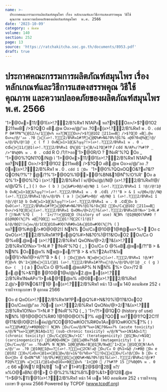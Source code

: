 ```yaml
---
name: >-
  ประกาศคณะกรรมการผลิตภัณฑ์สมุนไพร เรื่อง หลักเกณฑ์และวิธีการแสดงสรรพคุณ วิธีใช้
  คุณภาพ และความปลอดภัยของผลิตภัณฑ์สมุนไพร  พ.ศ. 2566
date: '2023-10-09'
category: ง พิเศษ
volume: 140
section: 252
page: 13
source: 'https://ratchakitcha.soc.go.th/documents/8953.pdf'
draft: true
---
```


# ประกาศคณะกรรมการผลิตภัณฑ์สมุนไพร เรื่อง หลักเกณฑ์และวิธีการแสดงสรรพคุณ วิธีใช้ คุณภาพ และความปลอดภัยของผลิตภัณฑ์สมุนไพร  พ.ศ. 2566

'1>@0ค>11/@1(ล>!.?์2/B%Rพ1 N1APอ หล?N์Oล>/>$?@1O2 211พคB />$?QO คB.@พ Oล>ค/@/'ลอ .?0อ(ล>!.?์2/B%Rพ1 พ . 0 . `cdd P 0#?PN'็%@12/ค/1ํ@ห% หล?N์Oล>/>$?@1O2 211พคB />$?QO คB.@พ Oล>ค/@/'ลอ .?0 อ(ล>!.?์2/B%Rพ1#?Pอ@Q%#>N&?0%!ํ@1?& อ@0?0อํ@%@!@/ค/@/Q%/@!1@ _c ( f ) OหNพ1>1@&?ญญ?!>(ล>!.?์2/B%Rพ1 พ . 0 . `cd` ค>11/@1(ล>!.?์2/B%Rพ1 Q%@1'1>B/ค1?Q#?P ` / `cdd N/APอ/?%#?P _ />"B%@0% พ . 0 . `cdd R O /?/!>ออ'1>@0R/O ? !NอR'%?Q Oอ _ '1>@0%?QN1?0/N@ ì '1>@0ค>11/@1(ล>!.?์2/B%Rพ1 N1APอ หล?N์ Oล>/>$?@1O2 211พคB />$?QO คB.@พ Oล>ค/@/'ลอ .?0อ(ล>!.?์2/B%Rพ1 พ . 0 . `cdd î Oอ ` '1>@0%?QQหOQO&?ค?&!?QO!N/?%"? @/?%'1>@0Q%1@>@%BN&1@N'็%!O%R' Oอ a Q%'1>@0%?Q ì (ล>!.?์2/B%Rพ1 î ห/@0ค/@//N@ (ล>!.?์2/B%Rพ1!@/ค/@/Q% ( _ ) ( ` ) Oล> ( b ) อ&#%>0@/คํ@/N@ ì (ล>!.?์2/B%Rพ1 î !@//@!1@ b OหNพ1>1@&?ญญ?!>(ล>!.?์2/B%Rพ1 พ . 0 . `cd` ì /?!"B > & î ห/@0ค/@//N@ (ล>!.?์2/B%Rพ1!@/ค/@/Q% ( a ) อ&#%>0@/ คํ@/N@ ì (ล>!.?์2/B%Rพ1 î !@//@!1@ b OหNพ1>1@&?ญญ?!>(ล>!.?์2/B%Rพ1 พ . 0 . `cd` Oอ b QหO(ล>!.?์2/B%Rพ1#?Pอ@Q%#>N&?0%!ํ@1?&!OอO2 Oอ/Cล@1O2 211พคB Oล>/>$?QOอ(ล>!.?์2/B%Rพ1 QหONห/@>2/?&(ล>!.?์2/B%Rพ1O!Nล>'1>N.# ? !NอR'%?Q ( _ ) '1>/?!>@1QO (history of use) NN% !ํ@1@0@O(%R#0 !ํ@1@0@O(%?% คํ@?QO หล?@1!?Q2C!1!ํ@1?&!@/0@2!1์อค์ค/@/1CO@1Oพ#0์O(%R#0ห1Aอ@1Oพ#0์O(%?% ( ` ) หล?@%#@/>#0@0@2!1์ NN% Oอ/Cล@10@1@#@คล>%> Oอ c QหO(ล>!.?์2/B%Rพ1#?Pอ@Q%#>N&?0%!ํ@1?&!OอO2 Oอ/Cล O @%คB.@พอ (ล>!.?์2/B%Rพ1 QหONห/@>2/?&(ล>!.?์2/B%Rพ1O!Nล>'1>N.# ? !NอR'%?Q ( _ ) Oอ/Cล O @%คB.@พอ/?!"B > & NN% Oอํ@ห% Nพ@>อ/?!"B > & ห%?2Aอ1?&1อ (ล@1/>Nค1@>ห์/?!"B > & ( ` ) Oอํ@ห% Nพ@>อ(ล>!.?์2/B%Rพ1 !@/#?Pํ@ห% Q%'1>@0ค>11/@1 (ล>!.?์2/B%Rพ1#?Pออ!@/ค/@/Q%/@!1@ _c ( g ) Oล> ( _` ) ( a ) Oอ/Cล O @%คB.@พอAP% N NN% %> Oล>/?2 B อ.@%>&11B @10@1@ค/@/ค2.@พ อ(ล>!.?์2/B%Rพ1NพAPอ'1>อ&@1ํ@ห% อ@0Bอ(ล>!.?์2/B%Rพ1 2.@/>@1NO&1?1@ อ(ล>!.?์2/B%Rพ1 หน้า 13 เลม 140 ตอนพิเศษ 252 ง ราชกิจจานุเบกษา 9 ตุลาคม 2566

Oอ d QหO(ล>!.?์2/B%Rพ1#?Pอ@Q%#>N&?0%!ํ@1?&!OอO2 Oอ/Cลค/@/'ลอ .?0อ (ล>!.?์2/B%Rพ1 QหONห/@>2/?&(ล>!.?์2/B%Rพ1O!Nล>'1>N.# ? !NอR'%?Q ( _ ) '1>/?!>@1QO (history of use) NN% !ํ@1@0@O(%R#0 !ํ@1@0@O(%?% คํ@?QO หล?@1!?Q2C!1!ํ@1?&!@/0@2!1์อค์ค/@/1CO@1Oพ#0์O(%R#0ห1Aอ@1Oพ#0์O(%?% ( ` ) หล?@%#@/>#0@0@2!1์ NN% Oอ/Cลค/@/N'็%พ>1N?0&พล?% (acute toxicity) ค/@/N'็%พ>1@PN1AQอ1? (sub-chronic toxicity) ค/@/N'็%พ>1N1AQอ1? (chronic toxicity) Oอ/Cล@1Nอ/>1C' (teratogenicity) @1Nอ/>N1O (carcinogenicity) @1#ํ@QหON> @1ล@0พ?%$B์ (mutagenicity) ( a ) Oอ/Cลค/@/'ลอ .?0อAP% N NN% 1@0@%Nห!B@1์R/Nพ@'1>2ค์ @1OON!Aอ% ค/@/'ลอ .?0 @10@1@หล?(ล>!.?์ออ2CN!ล@ Oอ/Cล O @%1>&@ />#0@ Oอ e @1O2 Oอ/CลOล>@1พ>@1@ค/@/ค1&"O/%Oล>"C!OออOอ/Cล!@/Oอ b Oอ c Oล>Oอ d QหON'็%R'!@/O%/#@@1อ@Q%#>N&?0%!ํ@1?&(ล>!.?์2/B%Rพ1!@/#?P2ํ@%?@% ค>11/@1อ@ห@1Oล>0@ํ@ห% '1>@0  /?%#?P 15 ?%0@0% พ . 0 . `c 66 พ0์N1/ RN/B ์ 1อ'ล? 1>#1/2@$@12B ห?/ห%O@ลBN/.@1> O @%2%?&2%B%@%&1>@12B.@พ '1>$@%11/@1(ล>!.?์2/B%Rพ1 หน้า 14 เลม 140 ตอนพิเศษ 252 ง ราชกิจจานุเบกษา 9 ตุลาคม 2566 Powered by TCPDF (www.tcpdf.org)
